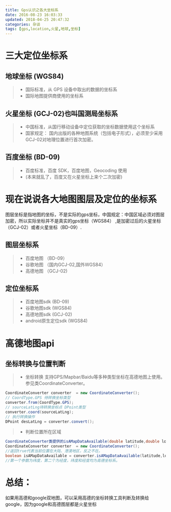 ```yaml
---
title: Gps认识之各大坐标系
date: 2016-08-23 16:03:33
updated: 2018-04-25 20:47:32categories: 杂谈
tags: [gps,location,火星,地球,坐标]
---
```

# 三大定位坐标系

## 地球坐标 (WGS84)
>* 国际标准，从 GPS 设备中取出的数据的坐标系
>* 国际地图提供商使用的坐标系

## 火星坐标 (GCJ-02)也叫国测局坐标系
>* 中国标准，从国行移动设备中定位获取的坐标数据使用这个坐标系
>* 国家规定： 国内出版的各种地图系统（包括电子形式），必须至少采用GCJ-02对地理位置进行首次加密。

## 百度坐标 (BD-09)
>* 百度标准，百度 SDK，百度地图，Geocoding 使用
>* (本来就乱了，百度又在火星坐标上来个二次加密)

# 现在说说各大地图图层及定位的坐标系
图层坐标是指地图的坐标，不是实际的gps坐标，中国规定：中国区域必须对图层加密，所以实际坐标并不是真实的gps坐标（WGS84）
,是加密过后的火星坐标（GCJ-02）或者火星坐标（BD-09）.

## 图层坐标系
>* 百度地图 （BD-09）
>* 谷歌地图 （国内GCJ-02,国外WGS84）
>* 高德地图 （GCJ-02)

## 定位坐标系
>* 百度地图sdk (BD-09)
>* 谷歌地图sdk (WGS84)
>* 高德地图sdk (GCJ-02)
>* android原生定位sdk (WGS84)

# 高德地图api

## 坐标转换与位置判断
>* 坐标转换
>  支持GPS/Mapbar/Baidu等多种类型坐标在高德地图上使用。参见类CoordinateConverter。
```java
CoordinateConverter converter  = new CoordinateConverter(); 
// CoordType.GPS 待转换坐标类型
converter.from(CoordType.GPS); 
// sourceLatLng待转换坐标点 DPoint类型
converter.coord(sourceLatLng); 
// 执行转换操作
DPoint desLatLng = converter.convert();
```
>* 判断位置所在区域
```java
CoordinateConverter类提供的isAMapDataAvailable(double latitude,double longitude)接口可以用来判断指定位置是否在大陆以及港、澳地区。
CoordinateConverter converter  = new CoordinateConverter(); 
//返回true代表当前位置在大陆、港澳地区，反之不在。
boolean isAMapDataAvailable = converter.isAMapDataAvailable(latitude,longitude);
//第一个参数为纬度，第二个为经度，纬度和经度均为高德坐标系。
```

# 总结：
如果用高德和google双地图，可以采用高德的坐标转换工具判断及转换给google，因为google和高德图层都是火星坐标